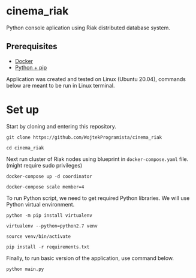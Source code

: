 # cinema_riak
Python console aplication using Riak distributed database system.

## Prerequisites

* [Docker](https://www.docker.com/)
* [Python + pip](https://pypi.org/project/pip/)

Application was created and tested on Linux (Ubuntu 20.04), commands below are meant to be run in Linux terminal.

# Set up
Start by cloning and entering this repository.

```
git clone https://github.com/WojtekProgramista/cinema_riak
```
```
cd cinema_riak
```

Next run cluster of Riak nodes using blueprint in ```docker-compose.yaml``` file.
(might require sudo privileges)

```
docker-compose up -d coordinator
```
```
docker-compose scale member=4
```

To run Python script, we need to get required Python libraries. We will use Python virtual environment.
```
python -m pip install virtualenv
```
```
virtualenv --python=python2.7 venv
```
```
source venv/bin/activate
```
```
pip install -r requirements.txt
```

Finally, to run basic version of the application, use command below.
```
python main.py
```

